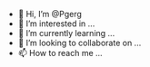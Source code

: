 - 👋 Hi, I’m @Pgerg
- 👀 I’m interested in ...
- 🌱 I’m currently learning ...
- 💞️ I’m looking to collaborate on ...
- 📫 How to reach me ...

<!---
Pgerg/Pgerg is a ✨ special ✨ repository because its `README.md` (this file) appears on your GitHub profile.
You can click the Preview link to take a look at your changes.
--->
